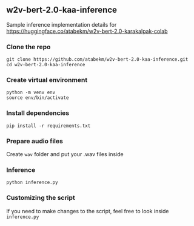## w2v-bert-2.0-kaa-inference

Sample inference implementation details for https://huggingface.co/atabekm/w2v-bert-2.0-karakalpak-colab

### Clone the repo
```aiignore
git clone https://github.com/atabekm/w2v-bert-2.0-kaa-inference.git
cd w2v-bert-2.0-kaa-inference
```

### Create virtual environment
```aiignore
python -m venv env
source env/bin/activate
```

### Install dependencies
```aiignore
pip install -r requirements.txt
```

### Prepare audio files
Create `wav` folder and put your .wav files inside

### Inference
```aiignore
python inference.py
```

### Customizing the script
If you need to make changes to the script, feel free to look inside `inference.py`